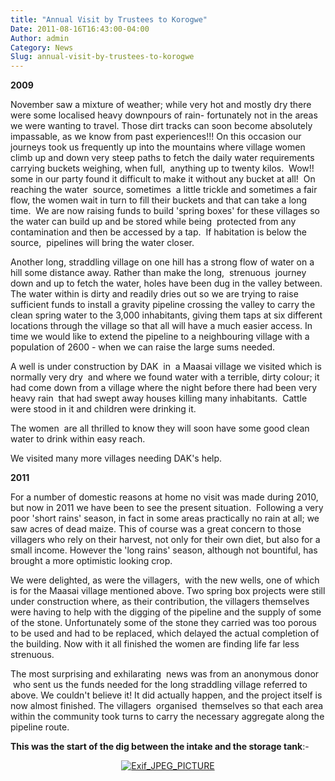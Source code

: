 ```yaml
---
title: "Annual Visit by Trustees to Korogwe"
Date: 2011-08-16T16:43:00-04:00
Author: admin
Category: News
Slug: annual-visit-by-trustees-to-korogwe
---
```


**2009**

November saw a mixture of weather; while very hot and mostly dry there were some localised heavy downpours of rain- fortunately not in the areas we were wanting to travel. Those dirt tracks can soon become absolutely impassable, as we know from past experiences!!! On this occasion our journeys took us frequently up into the mountains where village women climb up and down very steep paths to fetch the daily water requirements carrying buckets weighing, when full,  anything up to twenty kilos.  Wow!! some in our party found it difficult to make it without any bucket at all!  On reaching the water  source, sometimes  a little trickle and sometimes a fair flow, the women wait in turn to fill their buckets and that can take a long time.  We are now raising funds to build 'spring boxes' for these villages so the water can build up and be stored while being  protected from any contamination and then be accessed by a tap.  If habitation is below the source,  pipelines will bring the water closer.

Another long, straddling village on one hill has a strong flow of water on a hill some distance away. Rather than make the long,  strenuous  journey down and up to fetch the water, holes have been dug in the valley between.  The water within is dirty and readily dries out so we are trying to raise sufficient funds to install a gravity pipeline crossing the valley to carry the clean spring water to the 3,000 inhabitants, giving them taps at six different locations through the village so that all will have a much easier access. In time we would like to extend the pipeline to a neighbouring village with a population of 2600 - when we can raise the large sums needed.

A well is under construction by DAK  in  a Maasai village we visited which is normally very dry  and where we found water with a terrible, dirty colour; it had come down from a village where the night before there had been very  heavy rain  that had swept away houses killing many inhabitants.  Cattle were stood in it and children were drinking it.

The women  are all thrilled to know they will soon have some good clean water to drink within easy reach.

We visited many more villages needing DAK's help.

**2011**

For a number of domestic reasons at home no visit was made during 2010, but now in 2011 we have been to see the present situation.  Following a very poor 'short rains' season, in fact in some areas practically no rain at all; we saw acres of dead maize. This of course was a great concern to those villagers who rely on their harvest, not only for their own diet, but also for a small income. However the 'long rains' season, although not bountiful, has brought a more optimistic looking crop.

We were delighted, as were the villagers,  with the new wells, one of which is for the Maasai village mentioned above. Two spring box projects were still under construction where, as their contribution, the villagers themselves were having to help with the digging of the pipeline and the supply of some of the stone. Unfortunately some of the stone they carried was too porous to be used and had to be replaced, which delayed the actual completion of the building. Now with it all finished the women are finding life far less strenuous.

The most surprising and exhilarating  news was from an anonymous donor  who sent us the funds needed for the long straddling village referred to above. We couldn't believe it! It did actually happen, and the project itself is now almost finished. The villagers  organised  themselves so that each area within the community took turns to carry the necessary aggregate along the pipeline route.

**This was the start of the dig between the intake and the storage tank**:-

<p>
<center>

[![](/images/RIMG0200.jpg "Exif_JPEG_PICTURE")](/images/RIMG0217.jpg)

</center>
</p>
